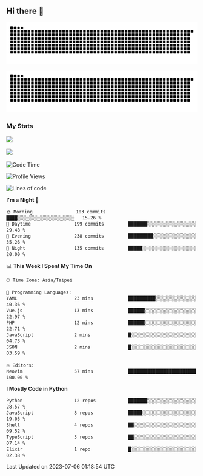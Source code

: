 ## Hi there 👋

<div align="center">

![GitHub Snake Light](https://raw.githubusercontent.com/CSY54/CSY54/snake/github-snake.svg#gh-light-mode-only)

![GitHub Snake dark](https://raw.githubusercontent.com/CSY54/CSY54/snake/github-snake-dark.svg#gh-dark-mode-only)

</div>

### My Stats

![](https://github-readme-stats.vercel.app/api?username=CSY54&theme=nord&show_icons=true)

![](https://github-readme-stats.vercel.app/api/top-langs/?username=CSY54&theme=nord&layout=compact&card_width=445)

<!--START_SECTION:waka-->
![Code Time](http://img.shields.io/badge/Code%20Time-1%2C723%20hrs%2040%20mins-blue)

![Profile Views](http://img.shields.io/badge/Profile%20Views-3-blue)

![Lines of code](https://img.shields.io/badge/From%20Hello%20World%20I%27ve%20Written-451.9%20thousand%20lines%20of%20code-blue)

**I'm a Night 🦉** 

```text
🌞 Morning                103 commits         ████░░░░░░░░░░░░░░░░░░░░░   15.26 % 
🌆 Daytime                199 commits         ███████░░░░░░░░░░░░░░░░░░   29.48 % 
🌃 Evening                238 commits         █████████░░░░░░░░░░░░░░░░   35.26 % 
🌙 Night                  135 commits         █████░░░░░░░░░░░░░░░░░░░░   20.00 % 
```


📊 **This Week I Spent My Time On** 

```text
🕑︎ Time Zone: Asia/Taipei

💬 Programming Languages: 
YAML                     23 mins             ██████████░░░░░░░░░░░░░░░   40.36 % 
Vue.js                   13 mins             ██████░░░░░░░░░░░░░░░░░░░   22.97 % 
PHP                      12 mins             ██████░░░░░░░░░░░░░░░░░░░   22.71 % 
JavaScript               2 mins              █░░░░░░░░░░░░░░░░░░░░░░░░   04.73 % 
JSON                     2 mins              █░░░░░░░░░░░░░░░░░░░░░░░░   03.59 % 

🔥 Editors: 
Neovim                   57 mins             █████████████████████████   100.00 % 
```

**I Mostly Code in Python** 

```text
Python                   12 repos            ███████░░░░░░░░░░░░░░░░░░   28.57 % 
JavaScript               8 repos             █████░░░░░░░░░░░░░░░░░░░░   19.05 % 
Shell                    4 repos             ██░░░░░░░░░░░░░░░░░░░░░░░   09.52 % 
TypeScript               3 repos             ██░░░░░░░░░░░░░░░░░░░░░░░   07.14 % 
Elixir                   1 repo              █░░░░░░░░░░░░░░░░░░░░░░░░   02.38 % 
```




 Last Updated on 2023-07-06 01:18:54 UTC
<!--END_SECTION:waka-->

<!--
**CSY54/CSY54** is a ✨ _special_ ✨ repository because its `README.md` (this file) appears on your GitHub profile.

Here are some ideas to get you started:

- 🔭 I’m currently working on ...
- 🌱 I’m currently learning ...
- 👯 I’m looking to collaborate on ...
- 🤔 I’m looking for help with ...
- 💬 Ask me about ...
- 📫 How to reach me: ...
- 😄 Pronouns: ...
- ⚡ Fun fact: ...
-->
